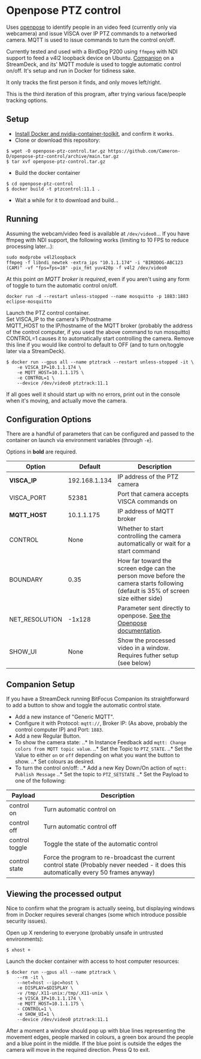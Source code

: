# Openpose PTZ control

Uses [openpose](https://github.com/CMU-Perceptual-Computing-Lab/openpose) to identify people in an video feed (currently only via webcamera) and issue VISCA over IP PTZ commands to a networked camera. MQTT is used to issue commands to turn the control on/off.

Currently tested and used with a BirdDog P200 using `ffmpeg` with NDI support to feed a v4l2 loopback device on Ubuntu. [Companion](https://github.com/bitfocus/companion) on a StreamDeck, and its' MQTT module is used to toggle automatic control on/off. It's setup and run in Docker for tidiness sake.

It only tracks the first person it finds, and only moves left/right.

This is the third iteration of this program, after trying various face/people tracking options.

## Setup

* [Install Docker and nvidia-container-toolkit](https://docs.nvidia.com/datacenter/cloud-native/container-toolkit/install-guide.html#installing-on-ubuntu-and-debian), and confirm it works.
* Clone or download this repository:
```
$ wget -O openpose-ptz-control.tar.gz https://github.com/Cameron-D/openpose-ptz-control/archive/main.tar.gz
$ tar xvf openpose-ptz-control.tar.gz
```
* Build the docker container
```
$ cd openpose-ptz-control
$ docker build -t ptzcontrol:11.1 .
```
* Wait a while for it to download and build...

## Running

Assuming the webcam/video feed is available at `/dev/video0`...
If you have ffmpeg with NDI support, the following works (limiting to 10 FPS to reduce processing later...):
```
sudo modprobe v4l2loopback
ffmpeg -f libndi_newtek -extra_ips "10.1.1.174" -i "BIRDDOG-ABC123 (CAM)" -vf "fps=fps=10" -pix_fmt yuv420p -f v4l2 /dev/video0
```

At this point *an MQTT broker is required*, even if you aren't using any form of toggle to turn the automatic control on/off.

```
docker run -d --restart unless-stopped --name mosquitto -p 1883:1883 eclipse-mosquitto 
```

Launch the PTZ control container.  
Set VISCA_IP to the camera's IP/hostname  
MQTT_HOST to the IP/hostname of the MQTT broker (probably the address of the control computer, if you used the above command to run mosquitto)
CONTROL=1 causes it to automatically start controlling the camera. Remove this line if you would like control to default to OFF (and to turn on/toggle later via a StreamDeck).  

```
$ docker run --gpus all --name ptztrack --restart unless-stopped -it \
    -e VISCA_IP=10.1.1.174 \
    -e MQTT_HOST=10.1.1.175 \
    -e CONTROL=1 \
    --device /dev/video0 ptztrack:11.1
```

If all goes well it should start up with no errors, print out in the console when it's moving, and actually move the camera.

## Configuration Options

There are a handful of parameters that can be configured and passed to the container on launch via environment variables (through `-e`).

Options in **bold** are required.

| Option          | Default       | Description |
| --------------- | ------------- | ----------- |
| **VISCA_IP**    | 192.168.1.134 | IP address of the PTZ camera |
| VISCA_PORT      | 52381         | Port that camera accepts VISCA commands on |
| **MQTT_HOST**   | 10.1.1.175    | IP address of MQTT broker |
| CONTROL         | None          | Whether to start controlling the camera automatically or wait for a start command |
| BOUNDARY        | 0.35          | How far toward the screen edge can the person move before the camera starts following (default is 35% of screen size either side) |
| NET_RESOLUTION  | -1x128        | Parameter sent directly to openpose. [See the Openpose documentation](https://github.com/CMU-Perceptual-Computing-Lab/openpose/blob/master/doc/demo_quick_start.md#improving-memory-and-speed-but-decreasing-accuracy). |
| SHOW_UI         | None          | Show the processed video in a window. Requires futher setup (see below) |

## Companion Setup

If you have a StreamDeck running BitFocus Companion its straightforward to add a button to show and toggle the automatic control state.

* Add a new instance of "Generic MQTT".
* Configure it with Protocol: `mqtt://`, Broker IP: (As above, probably the control computer IP) and Port: `1883`.
* Add a new Regular Button.
* To show the camera state:
..* In Instance Feedback add `mqtt: Change colors from MQTT topic value`.
..* Set the Topic to `PTZ_STATE`.
..* Set the Value to either `on` or `off` depending on what you want the button to show.
..* Set colours as desired.
* To turn the control on/off:
..* Add a new Key Down/On action of `mqtt: Publish Message`
..* Set the topic to `PTZ_SETSTATE`
..* Set the Payload to one of the following:

| Payload        | Description |
| -------------- | ----------- |
| control on     | Turn automatic control on |
| control off    | Turn automatic control off |
| control toggle | Toggle the state of the automatic control |
| control state  | Force the program to re-broadcast the current control state (Probably never needed - it does this automatically every 50 frames anyway)

## Viewing the processed output

Nice to confirm what the program is actually seeing, but displaying windows from in Docker requires several changes (some which introduce possible security issues).

Open up X rendering to everyone (probably unsafe in untrusted environments):

```
$ xhost +
```

Launch the docker container with access to host computer resources:

```
$ docker run --gpus all --name ptztrack \
    --rm -it \
    --net=host --ipc=host \
    -e DISPLAY=$DISPLAY \
    -v /tmp/.X11-unix:/tmp/.X11-unix \
    -e VISCA_IP=10.1.1.174 \
    -e MQTT_HOST=10.1.1.175 \
    - CONTROL=1 \
    -e SHOW_UI=1 \
    --device /dev/video0 ptztrack:11.1
```

After a moment a window should pop up with blue lines representing the movement edges, people marked in colours, a green box around the people and a blue point in the middle. If the blue point is outside the edges the camera will move in the required direction. Press Q to exit.
